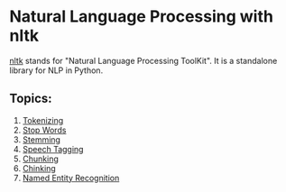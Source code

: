 # Natural Language Processing with nltk

<a href = "https://www.nltk.org">nltk</a> stands for "Natural Language Processing ToolKit".
It is a standalone library for NLP in Python.

## Topics:
1. <a href = "https://github.com/NotShrirang/nlp-with-nltk/blob/main/1_tokenizing_nltk.py">Tokenizing<a>
2. <a href = "https://github.com/NotShrirang/nlp-with-nltk/blob/main/2_stop_words_nltk.py">Stop Words<a>
3. <a href = "https://github.com/NotShrirang/nlp-with-nltk/blob/main/3_stemming_nltk.py">Stemming<a>
4. <a href = "https://github.com/NotShrirang/nlp-with-nltk/blob/main/4_speech_tagging_nltk.ipynb">Speech Tagging<a>
5. <a href = "https://github.com/NotShrirang/nlp-with-nltk/blob/main/5_chunking_nltk.ipynb">Chunking<a>
6. <a href = "https://github.com/NotShrirang/nlp-with-nltk/blob/main/6_chinking_nltk.ipynb">Chinking<a>
7. <a href = "https://github.com/NotShrirang/nlp-with-nltk/blob/main/7_named_entity_recognition.ipynb">Named Entity Recognition<a>
